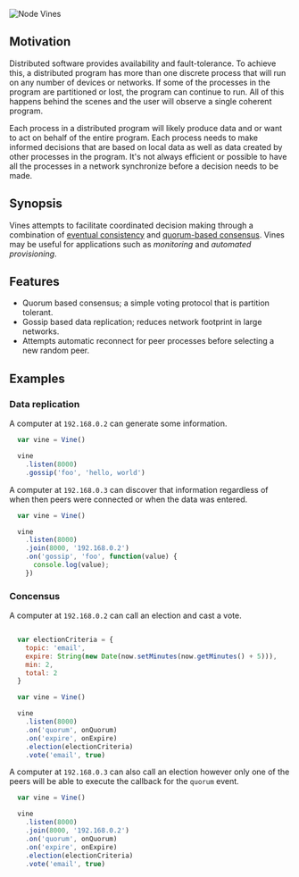 ![Node Vines](https://raw.github.com/hij1nx/vines/master/node-vines.png)

## Motivation

Distributed software provides availability and fault-tolerance. To achieve this, a 
distributed program has more than one discrete process that will run on any number of 
devices or networks. If some of the processes in the program are partitioned or lost,
the program can continue to run. All of this happens behind the scenes and the user
will observe a single coherent program.

Each process in a distributed program will likely produce data and or want to act 
on behalf of the entire program. Each process needs to make informed decisions that 
are based on local data as well as data created by other processes in the program. 
It's not always efficient or possible to have all the processes in a network 
synchronize before a decision needs to be made.

## Synopsis
Vines attempts to facilitate coordinated decision making through a combination of 
[eventual consistency][0] and [quorum-based consensus][1]. Vines may be useful for
applications such as _monitoring_ and _automated provisioning_.

## Features

 - Quorum based consensus; a simple voting protocol that is partition tolerant.
 - Gossip based data replication; reduces network footprint in large networks.
 - Attempts automatic reconnect for peer processes before selecting a new random peer.

## Examples

### Data replication

A computer at `192.168.0.2` can generate some information.

```js
  var vine = Vine()

  vine
    .listen(8000)
    .gossip('foo', 'hello, world')
```

A computer at `192.168.0.3` can discover that information regardless of
when then peers were connected or when the data was entered.

```js
  var vine = Vine()

  vine
    .listen(8000)
    .join(8000, '192.168.0.2')
    .on('gossip', 'foo', function(value) {
      console.log(value);
    })
```

### Concensus

A computer at `192.168.0.2` can call an election and cast a vote.

```js

  var electionCriteria = {
    topic: 'email',
    expire: String(new Date(now.setMinutes(now.getMinutes() + 5))),
    min: 2,
    total: 2
  }

  var vine = Vine()

  vine
    .listen(8000)
    .on('quorum', onQuorum)
    .on('expire', onExpire)
    .election(electionCriteria)
    .vote('email', true)
```

A computer at `192.168.0.3` can also call an election however only one
of the peers will be able to execute the callback for the `quorum` event.

```js
  var vine = Vine()

  vine
    .listen(8000)
    .join(8000, '192.168.0.2')
    .on('quorum', onQuorum)
    .on('expire', onExpire)
    .election(electionCriteria)
    .vote('email', true)
```

[0]:http://www.oracle.com/technetwork/products/nosqldb/documentation/consistency-explained-1659908.pdf
[1]:http://pbs.cs.berkeley.edu/pbs-vldb2012.pdf
[2]:http://www.cs.utexas.edu/~lorenzo/papers/p14-alvisi.pdf
[3]:http://citeseerx.ist.psu.edu/viewdoc/download;jsessionid=5A7801DAF5FBEDD7D15599DEA8AA2677?doi=10.1.1.34.9524&rep=rep1&type=pdf
[4]:http://net.pku.edu.cn/~course/cs501/2011/resource/2006-Book-distributed%20systems%20principles%20and%20paradigms%202nd%20edition.pdf

